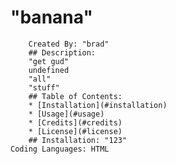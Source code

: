 # "banana" 
        Created By: "brad" 
        ## Description:
        "get gud"
        undefined
        "all"
        "stuff"
        ## Table of Contents:
        * [Installation](#installation)
        * [Usage](#usage)
        * [Credits](#credits)
        * [License](#license)
        ## Installation: "123"
    Coding Languages: HTML